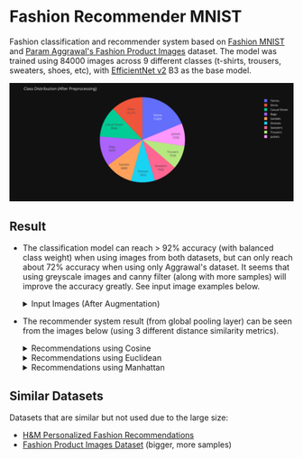 # Fashion Recommender MNIST
Fashion classification and recommender system based on [Fashion MNIST](https://www.kaggle.com/datasets/zalando-research/fashionmnist) and [Param Aggrawal's Fashion Product Images](https://www.kaggle.com/datasets/paramaggarwal/fashion-product-images-small) dataset. The model was trained using 84000 images across 9 different classes (t-shirts, trousers, sweaters, shoes, etc), with [EfficientNet v2](https://keras.io/api/applications/efficientnet_v2/) B3 as the base model.

![Class Distribution](_docs/screenshot/class_distrib.svg)

## Result
- The classification model can reach > 92% accuracy (with balanced class weight) when using images from both datasets, but can only reach about 72% accuracy when using only Aggrawal's dataset. It seems that using greyscale images and canny filter (along with more samples) will improve the accuracy greatly. See input image examples below.

    <details>
        <summary>Input Images (After Augmentation)</summary>
        <img src="_docs/screenshot/preproc.svg">
    </details>

- The recommender system result (from global pooling layer) can be seen from the images below (using 3 different distance similarity metrics).

    <details>
        <summary>Recommendations using Cosine</summary>
        <img src="_docs/screenshot/rec_cosine.svg">
    </details>
    <details>
        <summary>Recommendations using Euclidean</summary>
        <img src="_docs/screenshot/rec_euclidean.svg">
    </details>
    <details>
        <summary>Recommendations using Manhattan</summary>
        <img src="_docs/screenshot/rec_manhattan.svg">
    </details>

## Similar Datasets
Datasets that are similar but not used due to the large size:
- [H&M Personalized Fashion Recommendations](https://www.kaggle.com/c/h-and-m-personalized-fashion-recommendations)
- [Fashion Product Images Dataset](https://www.kaggle.com/datasets/paramaggarwal/fashion-product-images-dataset) (bigger, more samples)